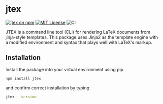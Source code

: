 # jtex

[![jtex on npm](https://img.shields.io/npm/v/jtex.svg)](https://www.npmjs.com/package/jtex)
[![MIT License](https://img.shields.io/badge/license-MIT-blue.svg)](https://github.com/curvenote/curvenote/blob/main/LICENSE)
![CI](https://github.com/curvenote/curvenote/workflows/CI/badge.svg)

JTEX is a command line tool (CLI) for rendering LaTeX documents from jinja-style templates. This package uses Jinja2 as the template engine with a modified environment and syntax that plays well with LaTeX's markup.

## Installation

Install the package into your virtual environment using pip:

```bash
npm install jtex
```

and confirm correct installation by typing:

```bash
jtex --version
```
